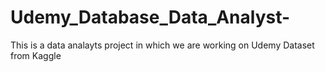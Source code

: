 # Udemy_Database_Data_Analyst-
This is a data analayts project in which we are working on Udemy Dataset from Kaggle

